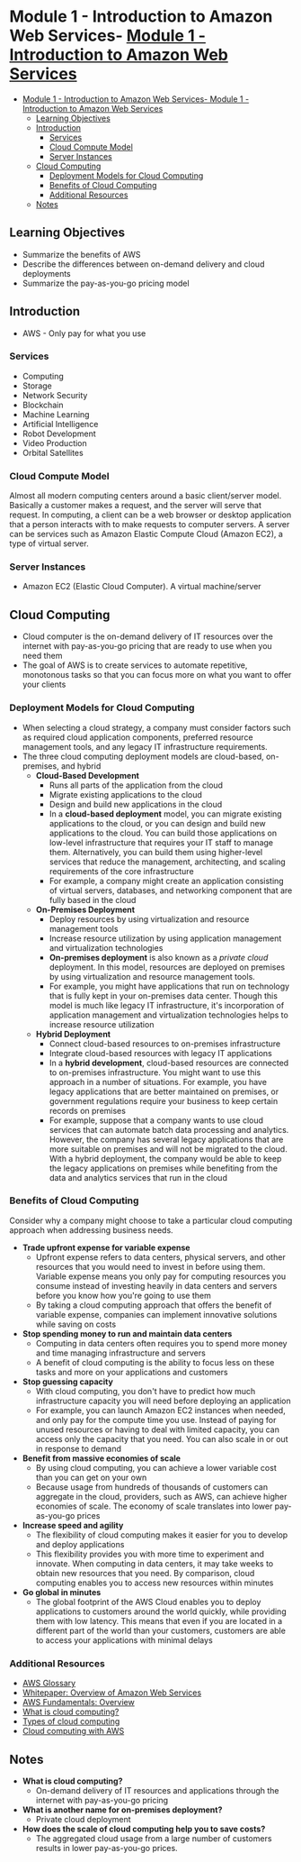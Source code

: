 # Module 1 - Introduction to Amazon Web Services- [Module 1 - Introduction to Amazon Web Services](#module-1---introduction-to-amazon-web-services)

- [Module 1 - Introduction to Amazon Web Services- Module 1 - Introduction to Amazon Web Services](#module-1---introduction-to-amazon-web-services--module-1---introduction-to-amazon-web-services)
  - [Learning Objectives](#learning-objectives)
  - [Introduction](#introduction)
    - [Services](#services)
    - [Cloud Compute Model](#cloud-compute-model)
    - [Server Instances](#server-instances)
  - [Cloud Computing](#cloud-computing)
    - [Deployment Models for Cloud Computing](#deployment-models-for-cloud-computing)
    - [Benefits of Cloud Computing](#benefits-of-cloud-computing)
    - [Additional Resources](#additional-resources)
  - [Notes](#notes)

## Learning Objectives

- Summarize the benefits of AWS
- Describe the differences between on-demand delivery and cloud deployments
- Summarize the pay-as-you-go pricing model

## Introduction

- AWS - Only pay for what you use

### Services

- Computing
- Storage
- Network Security
- Blockchain
- Machine Learning
- Artificial Intelligence
- Robot Development
- Video Production
- Orbital Satellites

### Cloud Compute Model

Almost all modern computing centers around a basic client/server model.  Basically a customer makes a request, and the server will serve that request. In computing, a client can be a web browser or desktop application that a person interacts with to make requests to computer servers. A server can be services such as Amazon Elastic Compute Cloud (Amazon EC2), a type of virtual server.

### Server Instances

- Amazon EC2 (Elastic Cloud Computer).  A virtual machine/server

## Cloud Computing

- Cloud computer is the on-demand delivery of IT resources over the internet with pay-as-you-go pricing that are ready to use when you need them
- The goal of AWS is to create services to automate repetitive, monotonous tasks so that you can focus more on what you want to offer your clients

### Deployment Models for Cloud Computing

- When selecting a cloud strategy, a company must consider factors such as required cloud application components, preferred resource management tools, and any legacy IT infrastructure requirements.
- The three cloud computing deployment models are cloud-based, on-premises, and hybrid
  - **Cloud-Based Development**
    - Runs all parts of the application from the cloud
    - Migrate existing applications to the cloud
    - Design and build new applications in the cloud
    - In a **cloud-based deployment** model, you can migrate existing applications to the cloud, or you can design and build new applications to the cloud.  You can build those applications on low-level infrastructure that requires your IT staff to manage them.  Alternatively, you can build them using higher-level services that reduce the management, architecting, and scaling requirements of the core infrastructure
    - For example, a company might create an application consisting of virtual servers, databases, and networking component that are fully based in the cloud
  - **On-Premises Deployment**
    - Deploy resources by using virtualization and resource management tools
    - Increase resource utilization by using application management and virtualization technologies
    - **On-premises deployment** is also known as a *private cloud* deployment.  In this model, resources are deployed on premises by using virtualization and resource management tools.
    - For example, you might have applications that run on technology that is fully kept in your on-premises data center.  Though this model is much like legacy IT infrastructure, it's incorporation of application management and virtualization technologies helps to increase resource utilization
  - **Hybrid Deployment**
    - Connect cloud-based resources to on-premises infrastructure
    - Integrate cloud-based resources with legacy IT applications
    - In a **hybrid development**, cloud-based resources are connected to on-premises infrastructure.  You might want to use this approach in a number of situations.  For example, you have legacy applications that are better maintained on premises, or government regulations require your business to keep certain records on premises
    - For example, suppose that a company wants to use cloud services that can automate batch data processing and analytics.  However, the company has several legacy applications that are more suitable on premises and will not be migrated to the cloud.  With a hybrid deployment, the company would be able to keep the legacy applications on premises while benefiting from the data and analytics services that run in the cloud 

### Benefits of Cloud Computing

Consider why a company might choose to take a particular cloud computing approach when addressing business needs.

- **Trade upfront expense for variable expense**
  - Upfront expense refers to data centers, physical servers, and other resources that you would need to invest in before using them.  Variable expense means you only pay for computing resources you consume instead of investing heavily in data centers and servers before you know how you're going to use them
  - By taking a cloud computing approach that offers the benefit of variable expense, companies can implement innovative solutions while saving on costs
- **Stop spending money to run and maintain data centers**
  - Computing in data centers often requires you to spend more money and time managing infrastructure and servers
  - A benefit of cloud computing is the ability to focus less on these tasks and more on your applications and customers
- **Stop guessing capacity**
  - With cloud computing, you don't have to predict how much infrastructure capacity you will need before deploying an application
  - For example, you can launch Amazon EC2 instances when needed, and only pay for the compute time you use.  Instead of paying for unused resources or having to deal with limited capacity, you can access only the capacity that you need.  You can also scale in or out in response to demand
- **Benefit from massive economies of scale**
  - By using cloud computing, you can achieve a lower variable cost than you can get on your own
  - Because usage from hundreds of thousands of customers can aggregate in the cloud, providers, such as AWS, can achieve higher economies of scale.  The economy of scale translates into lower pay-as-you-go prices
- **Increase speed and agility**
  - The flexibility of cloud computing makes it easier for you to develop and deploy applications
  - This flexibility provides you with more time to experiment and innovate.  When computing in data centers, it may take weeks to obtain new resources that you need.  By comparison, cloud computing enables you to access new resources within minutes
- **Go global in minutes**
  - The global footprint of the AWS Cloud enables you to deploy applications to customers around the world quickly, while providing them with low latency.  This means that even if you are located in a different part of the world than your customers, customers are able to access your applications with minimal delays

### Additional Resources

- [AWS Glossary](https://docs.aws.amazon.com/general/latest/gr/glos-chap.html)
- [Whitepaper: Overview of Amazon Web Services](https://d0.awsstatic.com/whitepapers/aws-overview.pdf)
- [AWS Fundamentals: Overview](https://aws.amazon.com/getting-started/fundamentals-overview/)
- [What is cloud computing?](https://aws.amazon.com/what-is-cloud-computing/)
- [Types of cloud computing](https://aws.amazon.com/types-of-cloud-computing/)
- [Cloud computing with AWS](https://aws.amazon.com/what-is-aws/)

## Notes

- **What is cloud computing?**
  - On-demand delivery of IT resources and applications through the internet with pay-as-you-go pricing
- **What is another name for on-premises deployment?**
  - Private cloud deployment
- **How does the scale of cloud computing help you to save costs?**
  - The aggregated cloud usage from a large number of customers results in lower pay-as-you-go prices.